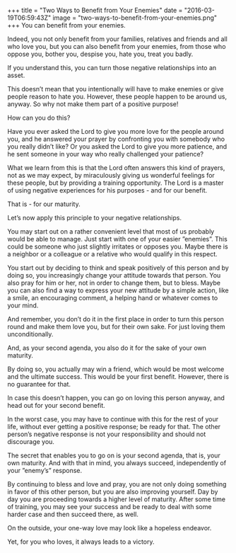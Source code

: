 +++
title = "Two Ways to Benefit from Your Enemies"
date = "2016-03-19T06:59:43Z"
image = "two-ways-to-benefit-from-your-enemies.png"
+++
You can benefit from your enemies.

Indeed, you not only benefit from your families, relatives and friends and all who love you, but you can also benefit from your enemies, from those who oppose you, bother you, despise you, hate you, treat you badly.

If you understand this, you can turn those negative relationships into an asset.

This doesn’t mean that you intentionally will have to make enemies or give people reason to hate you. However, these people happen to be around us, anyway. So why not make them part of a positive purpose!

How can you do this?

Have you ever asked the Lord to give you more love for the people around you, and he answered your prayer by confronting you with somebody who you really didn’t like? Or you asked the Lord to give you more patience, and he sent someone in your way who really challenged your patience?

What we learn from this is that the Lord often answers this kind of prayers, not as we may expect, by miraculously giving us wonderful feelings for these people, but by providing a training opportunity. The Lord is a master of using negative experiences for his purposes - and for our benefit.

That is - for our maturity.

Let’s now apply this principle to your negative relationships.

You may start out on a rather convenient level that most of us probably would be able to manage. Just start with one of your easier ”enemies”. This could be someone who just slightly irritates or opposes you. Maybe there is a neighbor or a colleague or a relative who would qualify in this respect.

You start out by deciding to think and speak positively of this person and by doing so, you increasingly change your attitude towards that person. You also pray for him or her, not in order to change them, but to bless. Maybe you can also find a way to express your new attitude by a simple action, like a smile, an encouraging comment, a helping hand or whatever comes to your mind.

And remember, you don’t do it in the first place in order to turn this person round and make them love you, but for their own sake. For just loving them unconditionally.

And, as your second agenda, you also do it for the sake of your own maturity.

By doing so, you actually may win a friend, which would be most welcome and the ultimate success. This would be your first benefit. However, there is no guarantee for that.

In case this doesn’t happen, you can go on loving this person anyway, and head out for your second benefit.

In the worst case, you may have to continue with this for the rest of your life, without ever getting a positive response; be ready for that. The other person’s negative response is not your responsibility and should not discourage you.

The secret that enables you to go on is your second agenda, that is, your own maturity. And with that in mind, you always succeed, independently of your ”enemy’s” response.

By continuing to bless and love and pray, you are not only doing something in favor of this other person, but you are also improving yourself. Day by day you are proceeding towards a higher level of maturity. After some time of training, you may see your success and be ready to deal with some harder case and then succeed there, as well.

On the outside, your one-way love may look like a hopeless endeavor.

Yet, for you who loves, it always leads to a victory.

